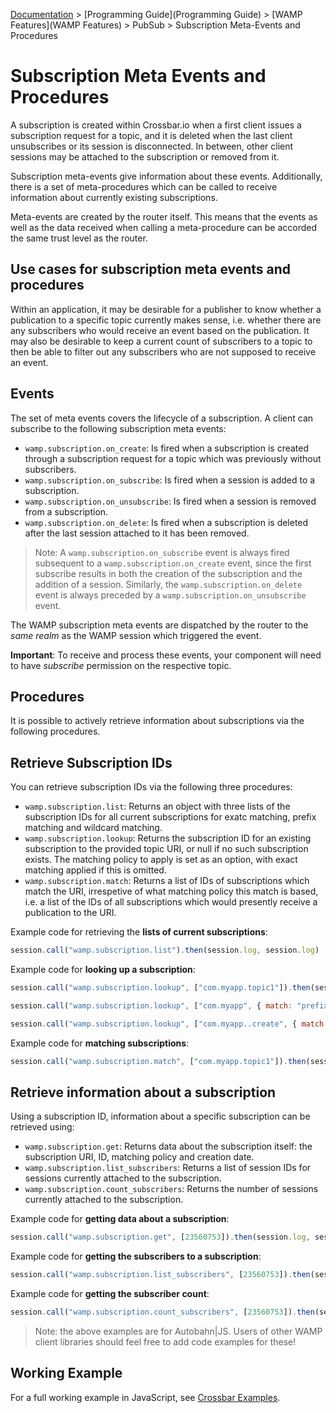 [Documentation](.) > [Programming Guide](Programming Guide) > [WAMP Features](WAMP Features) > PubSub > Subscription Meta-Events and Procedures

# Subscription Meta Events and Procedures

A subscription is created within Crossbar.io when a first client issues a subscription request for a topic, and it is deleted when the last client unsubscribes or its session is disconnected. In between, other client sessions may be attached to the subscription or removed from it.

Subscription meta-events give information about these events. Additionally, there is a set of meta-procedures which can be called to receive information about currently existing subscriptions.

Meta-events are created by the router itself. This means that the events as well as the data received when calling a meta-procedure can be accorded the same trust level as the router.

## Use cases for subscription meta events and procedures

Within an application, it may be desirable for a publisher to know whether a publication to a specific topic currently makes sense, i.e. whether there are any subscribers who would receive an event based on the publication. It may also be desirable to keep a current count of subscribers to a topic to then be able to filter out any subscribers who are not supposed to receive an event. 

## Events

The set of meta events covers the lifecycle of a subscription. A client can subscribe to the following subscription meta events:

* `wamp.subscription.on_create`: Is fired when a subscription is created through a subscription request for a topic which was previously without subscribers. 
* `wamp.subscription.on_subscribe`: Is fired when a session is added to a subscription. 
* `wamp.subscription.on_unsubscribe`: Is fired when a session is removed from a subscription.
* `wamp.subscription.on_delete`: Is fired when a subscription is deleted after the last session attached to it has been removed.

> Note: A `wamp.subscription.on_subscribe` event is always fired subsequent to a `wamp.subscription.on_create` event, since the first subscribe results in both the creation of the subscription and the addition of a session. Similarly, the `wamp.subscription.on_delete` event is always preceded by a `wamp.subscription.on_unsubscribe` event.

The WAMP subscription meta events are dispatched by the router to the *same realm* as the WAMP session which triggered the event.

**Important**: To receive and process these events, your component will need to have *subscribe* permission on the respective topic.

## Procedures

It is possible to actively retrieve information about subscriptions via the following procedures. 

## Retrieve Subscription IDs

You can retrieve subscription IDs via the following three procedures:

* `wamp.subscription.list`: Returns an object with three lists of the subscription IDs for all current subscriptions for exatc matching, prefix matching and wildcard matching. 
* `wamp.subscription.lookup`: Returns the subscription ID for an existing subscription to the provided topic URI, or null if no such subscription exists. The matching policy to apply is set as an option, with exact matching applied if this is omitted.
* `wamp.subscription.match`: Returns a list of IDs of subscriptions which match the URI, irrespetive of what matching policy this match is based, i.e. a list of the IDs of all subscriptions which would presently receive a publication to the URI.

Example code for retrieving the **lists of current subscriptions**:

```javascript
session.call("wamp.subscription.list").then(session.log, session.log)
```

Example code for **looking up a subscription**:

```javascript
session.call("wamp.subscription.lookup", ["com.myapp.topic1"]).then(session.log, session.log)
```

```javascript
session.call("wamp.subscription.lookup", ["com.myapp", { match: "prefix" }]).then(session.log, session.log)
```

```javascript
session.call("wamp.subscription.lookup", ["com.myapp..create", { match: "wildcard" }]).then(session.log, session.log)
```

Example code for **matching subscriptions**:

```javascript
session.call("wamp.subscription.match", ["com.myapp.topic1"]).then(session.log, session.log)
```

## Retrieve information about a subscription

Using a subscription ID, information about a specific subscription can be retrieved using:

* `wamp.subscription.get`: Returns data about the subscription itself: the subscription URI, ID, matching policy and creation date.
* `wamp.subscription.list_subscribers`: Returns a list of session IDs for sessions currently attached to the subscription.
* `wamp.subscription.count_subscribers`: Returns the number of sessions currently attached to the subscription.

Example code for **getting data about a subscription**:

```javascript
session.call("wamp.subscription.get", [23560753]).then(session.log, session.log)
```

Example code for **getting the subscribers to a subscription**:

```javascript
session.call("wamp.subscription.list_subscribers", [23560753]).then(session.log, session.log)
```

Example code for **getting the subscriber count**:

```javascript
session.call("wamp.subscription.count_subscribers", [23560753]).then(session.log, session.log)
```

> Note: the above examples are for Autobahn|JS. Users of other WAMP client libraries should feel free to add code examples for these!

## Working Example

For a full working example in JavaScript, see [Crossbar Examples](https://github.com/crossbario/crossbarexamples/tree/master/metaapi).